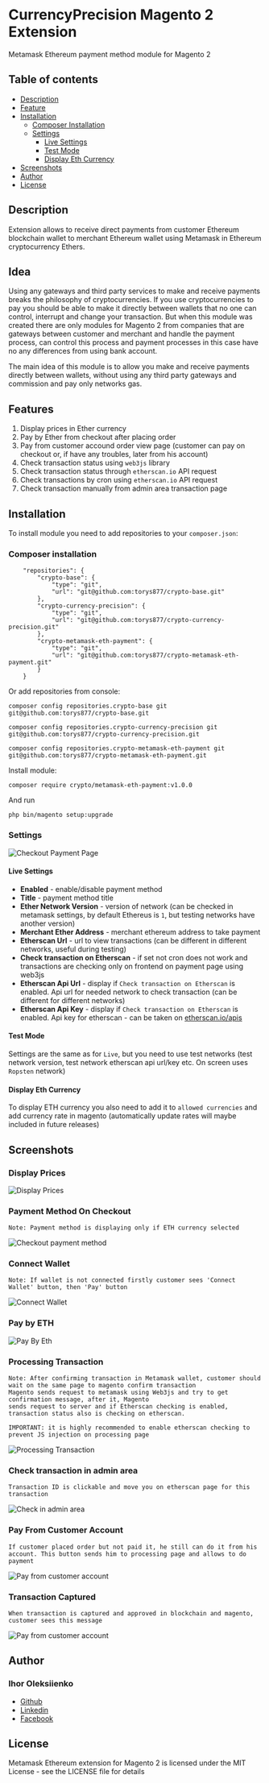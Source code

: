 # CurrencyPrecision Magento 2 Extension

Metamask Ethereum payment method module for Magento 2

## Table of contents

* [Description](#description)
* [Feature](#feature)
* [Installation](#installation)
  * [Composer Installation](#composer-installation)
  * [Settings](#settings)
    * [Live Settings](#live-settings)
    * [Test Mode](#test-mode)
    * [Display Eth Currency](#display-eth-currency)
* [Screenshots](#screenshots)
* [Author](#author)
* [License](#license)

## Description

Extension allows to receive direct payments from customer Ethereum blockchain wallet to merchant Ethereum wallet using Metamask in Ethereum cryptocurrency Ethers.

## Idea

Using any gateways and third party services to make and receive payments breaks the philosophy of cryptocurrencies. If you use cryptocurrencies to pay you should be able to make it directly between wallets that no one can control, interrupt and change your transaction.
But when this module was created there are only modules for Magento 2 from companies that are gateways between customer and merchant and handle the payment process, can control this process and payment processes in this case have no any differences from using bank account.

The main idea of this module is to allow you make and receive payments directly between wallets, without using any third party gateways and commission and pay only networks gas.

## Features

1) Display prices in Ether currency
2) Pay by Ether from checkout after placing order
3) Pay from customer accound order view page (customer can pay on checkout or, if have any troubles, later from his account)
4) Check transaction status using `web3js` library
5) Check transaction status through `etherscan.io` API request
6) Check transactions by cron using `etherscan.io` API request
7) Check transaction manually from admin area transaction page

## Installation

To install module you need to add repositories to your `composer.json`:

### Composer installation 

```angular2html
    "repositories": {
        "crypto-base": {
            "type": "git",
            "url": "git@github.com:torys877/crypto-base.git"
        },
        "crypto-currency-precision": {
            "type": "git",
            "url": "git@github.com:torys877/crypto-currency-precision.git"
        },
        "crypto-metamask-eth-payment": {
            "type": "git",
            "url": "git@github.com:torys877/crypto-metamask-eth-payment.git"
        }
    }
```

Or add repositories from console:

`composer config repositories.crypto-base git git@github.com:torys877/crypto-base.git`

`composer config repositories.crypto-currency-precision git git@github.com:torys877/crypto-currency-precision.git`

`composer config repositories.crypto-metamask-eth-payment git git@github.com:torys877/crypto-metamask-eth-payment.git`

Install module:

`composer require crypto/metamask-eth-payment:v1.0.0`

And run

```angular2html
php bin/magento setup:upgrade
```

### Settings

![Checkout Payment Page](https://raw.githubusercontent.com/torys877/crypto-metamask-eth-payment/main/docs/Configuration.png)

#### Live Settings
- **Enabled** - enable/disable payment method
- **Title** - payment method title
- **Ether Network Version** - version of network (can be checked in metamask settings, by default Ethereus is `1`, but testing networks have another version)
- **Merchant Ether Address** - merchant ethereum address to take payment
- **Etherscan Url** - url to view transactions (can be different in different networks, useful during testing)
- **Check transaction on Etherscan** - if set not cron does not work and transactions are checking only on frontend on payment page using web3js
- **Etherscan Api Url** - display if `Check transaction on Etherscan` is enabled. Api url for needed network to check transaction (can be different for different networks)
- **Etherscan Api Key** - display if `Check transaction on Etherscan` is enabled. Api key for etherscan - can be taken on [etherscan.io/apis](https://etherscan.io/apis)

#### Test Mode
Settings are the same as for `Live`, but you need to use test networks (test network version, test network etherscan api url/key etc. On screen uses `Ropsten` network)

#### Display Eth Currency

To display ETH currency you also need to add it to `allowed currencies` and add currency rate in magento (automatically update rates will maybe included in future releases)

## Screenshots

### Display Prices

![Display Prices](https://raw.githubusercontent.com/torys877/crypto-metamask-eth-payment/main/docs/prices_homepage.png)

### Payment Method On Checkout
    
    Note: Payment method is displaying only if ETH currency selected 

![Checkout payment method](https://raw.githubusercontent.com/torys877/crypto-metamask-eth-payment/main/docs/checkout_payment.png)


### Connect Wallet

    Note: If wallet is not connected firstly customer sees 'Connect Wallet' button, then 'Pay' button

![Connect Wallet](https://raw.githubusercontent.com/torys877/crypto-metamask-eth-payment/main/docs/connect_wallet_button.png)


### Pay by ETH

![Pay By Eth](https://raw.githubusercontent.com/torys877/crypto-metamask-eth-payment/main/docs/pay_by_eth_button2.png)


### Processing Transaction

    Note: After confirming transaction in Metamask wallet, customer should wait on the same page to magento confirm transaction
    Magento sends request to metamask using Web3js and try to get confirmation message, after it, Magento
    sends request to server and if Etherscan checking is enabled, transaction status also is checking on etherscan.

    IMPORTANT: it is highly recommended to enable etherscan checking to prevent JS injection on processing page

![Processing Transaction](https://raw.githubusercontent.com/torys877/crypto-metamask-eth-payment/main/docs/processing_transaction.png)


### Check transaction in admin area

    Transaction ID is clickable and move you on etherscan page for this transaction

![Check in admin area](https://raw.githubusercontent.com/torys877/crypto-metamask-eth-payment/main/docs/transaction.png)

### Pay From Customer Account

    If customer placed order but not paid it, he still can do it from his account. This button sends him to processing page and allows to do payment

![Pay from customer account](https://raw.githubusercontent.com/torys877/crypto-metamask-eth-payment/main/docs/account_pending.png)



### Transaction Captured

    When transaction is captured and approved in blockchain and magento, customer sees this message 

![Pay from customer account](https://raw.githubusercontent.com/torys877/crypto-metamask-eth-payment/main/docs/account_captured.png)


## Author

### Ihor Oleksiienko

* [Github](https://github.com/torys877)
* [Linkedin](https://www.linkedin.com/in/igor-alekseyenko-77613726/)
* [Facebook](https://www.facebook.com/torysua/)

## License

Metamask Ethereum extension for Magento 2 is licensed under the MIT License - see the LICENSE file for details